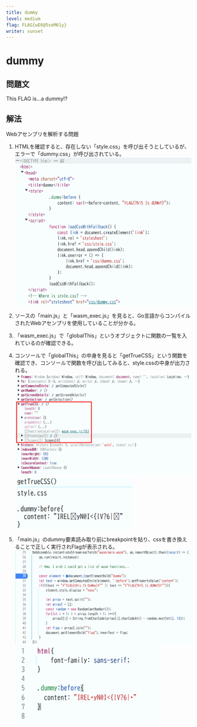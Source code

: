```yaml
---
title: dummy
level: medium
flag: FLAG{wE6@5seM61y}
writer: sunset
---
```


# dummy

## 問題文

This FLAG is...a dummy!?


## 解法
Webアセンブリを解析する問題<br>

1. HTMLを確認すると、存在しない「style.css」を呼び出そうとしているが、エラーで「dummy.css」が呼び出されている。![](./img/step1.png)

2. ソースの「main.js」と「wasm_exec.js」を見ると、Go言語からコンパイルされたWebアセンブリを使用していることが分かる。

3. 「wasm_exec.js」で「globalThis」というオブジェクトに関数の一覧を入れているのが確認できる。

4. コンソールで「globalThis」の中身を見ると「getTrueCSS」という関数を確認でき、コンソールで関数を呼び出してみると、style.cssの中身が出力される。
![](./img/step4_1.png)![](./img/step4_2.png)

5. 「main.js」のdummy要素読み取り前にbreakpointを貼り、cssを書き換えることで正しく実行されFlagが表示される。![](./img/step5_1.png)![](./img/step5_2.png)

